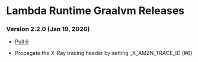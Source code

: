 # Lambda Runtime Graalvm Releases #

### Version 2.2.0 (Jan 19, 2020)
- [Pull 6](https://github.com/formkiq/lambda-runtime-graalvm/pull/6)
 * Propagate the X-Ray tracing header by setting _X_AMZN_TRACE_ID (#6)

